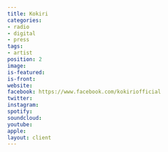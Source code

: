 ```yaml
---
title: Kokiri
categories:
- radio
- digital
- press
tags:
- artist
position: 2
image: 
is-featured: 
is-front: 
website: 
facebook: https://www.facebook.com/kokiriofficial
twitter: 
instagram: 
spotify: 
soundcloud: 
youtube: 
apple: 
layout: client
---
```


